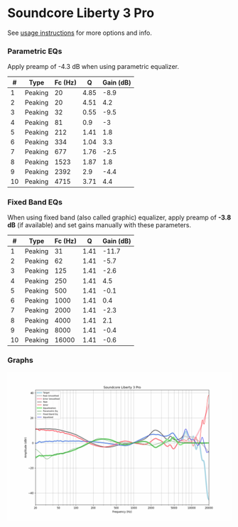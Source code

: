 # Soundcore Liberty 3 Pro
See [usage instructions](https://github.com/jaakkopasanen/AutoEq#usage) for more options and info.

### Parametric EQs
Apply preamp of -4.3 dB when using parametric equalizer.

|   # | Type    |   Fc (Hz) |    Q |   Gain (dB) |
|-----|---------|-----------|------|-------------|
|   1 | Peaking |        20 | 4.85 |        -8.9 |
|   2 | Peaking |        20 | 4.51 |         4.2 |
|   3 | Peaking |        32 | 0.55 |        -9.5 |
|   4 | Peaking |        81 | 0.9  |        -3   |
|   5 | Peaking |       212 | 1.41 |         1.8 |
|   6 | Peaking |       334 | 1.04 |         3.3 |
|   7 | Peaking |       677 | 1.76 |        -2.5 |
|   8 | Peaking |      1523 | 1.87 |         1.8 |
|   9 | Peaking |      2392 | 2.9  |        -4.4 |
|  10 | Peaking |      4715 | 3.71 |         4.4 |

### Fixed Band EQs
When using fixed band (also called graphic) equalizer, apply preamp of **-3.8 dB** (if available) and set gains manually with these parameters.

|   # | Type    |   Fc (Hz) |    Q |   Gain (dB) |
|-----|---------|-----------|------|-------------|
|   1 | Peaking |        31 | 1.41 |       -11.7 |
|   2 | Peaking |        62 | 1.41 |        -5.7 |
|   3 | Peaking |       125 | 1.41 |        -2.6 |
|   4 | Peaking |       250 | 1.41 |         4.5 |
|   5 | Peaking |       500 | 1.41 |        -0.1 |
|   6 | Peaking |      1000 | 1.41 |         0.4 |
|   7 | Peaking |      2000 | 1.41 |        -2.3 |
|   8 | Peaking |      4000 | 1.41 |         2.1 |
|   9 | Peaking |      8000 | 1.41 |        -0.4 |
|  10 | Peaking |     16000 | 1.41 |        -0.6 |

### Graphs
![](./Soundcore%20Liberty%203%20Pro.png)
